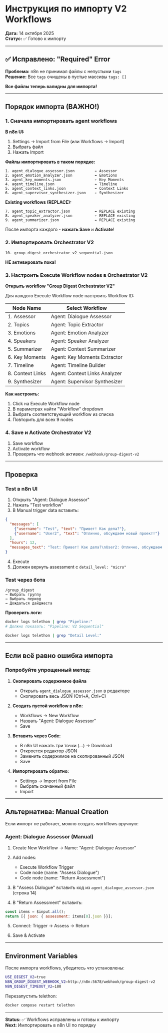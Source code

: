 # Инструкция по импорту V2 Workflows

**Дата:** 14 октября 2025  
**Статус:** ✅ Готово к импорту

---

## ✅ Исправлено: "Required" Error

**Проблема:** n8n не принимал файлы с непустыми `tags`  
**Решение:** Все `tags` очищены в пустые массивы `tags: []`

**Все файлы теперь валидны для импорта!**

---

## Порядок импорта (ВАЖНО!)

### 1. Сначала импортировать agent workflows

**В n8n UI:**

1. Settings → Import from File (или Workflows → Import)
2. Выбрать файл
3. Нажать Import

**Файлы импортировать в таком порядке:**

```
1. agent_dialogue_assessor.json         ← Assessor
2. agent_emotion_analyzer.json          ← Emotions  
3. agent_key_moments.json               ← Key Moments
4. agent_timeline.json                  ← Timeline
5. agent_context_links.json             ← Context Links
6. agent_supervisor_synthesizer.json    ← Synthesizer
```

**Existing workflows (REPLACE):**

```
7. agent_topic_extractor.json           ← REPLACE existing
8. agent_speaker_analyzer.json          ← REPLACE existing
9. agent_summarizer.json                ← REPLACE existing
```

После импорта каждого - **нажать Save** и **Activate**!

### 2. Импортировать Orchestrator V2

```
10. group_digest_orchestrator_v2_sequential.json
```

**НЕ активировать пока!**

### 3. Настроить Execute Workflow nodes в Orchestrator V2

**Открыть workflow "Group Digest Orchestrator V2"**

Для каждого Execute Workflow node настроить Workflow ID:

| Node Name | Select Workflow |
|-----------|-----------------|
| 1. Assessor | Agent: Dialogue Assessor |
| 2. Topics | Agent: Topic Extractor |
| 3. Emotions | Agent: Emotion Analyzer |
| 4. Speakers | Agent: Speaker Analyzer |
| 5. Summarizer | Agent: Context Summarizer |
| 6. Key Moments | Agent: Key Moments Extractor |
| 7. Timeline | Agent: Timeline Builder |
| 8. Context Links | Agent: Context Links Analyzer |
| 9. Synthesizer | Agent: Supervisor Synthesizer |

**Как настроить:**
1. Click на Execute Workflow node
2. В параметрах найти "Workflow" dropdown
3. Выбрать соответствующий workflow из списка
4. Повторить для всех 9 nodes

### 4. Save и Activate Orchestrator V2

1. Save workflow
2. Activate workflow
3. Проверить что webhook активен: `/webhook/group-digest-v2`

---

## Проверка

### Test в n8n UI

1. Открыть "Agent: Dialogue Assessor"
2. Нажать "Test workflow"
3. В Manual trigger data вставить:

```json
{
  "messages": [
    {"username": "Test", "text": "Привет! Как дела?"},
    {"username": "User2", "text": "Отлично, обсуждаем новый проект!"}
  ],
  "hours": 12,
  "messages_text": "Test: Привет! Как дела?\nUser2: Отлично, обсуждаем новый проект!"
}
```

4. Execute
5. Должен вернуть assessment с `detail_level: "micro"`

### Test через бота

```
/group_digest
→ Выбрать группу
→ Выбрать период
→ Дождаться дайджеста
```

**Проверить логи:**
```bash
docker logs telethon | grep "Pipeline:"
# Должно показать: "Pipeline: V2 Sequential"

docker logs telethon | grep "Detail Level:"
```

---

## Если всё равно ошибка импорта

### Попробуйте упрощенный метод:

1. **Скопировать содержимое файла**
   - Открыть `agent_dialogue_assessor.json` в редакторе
   - Скопировать весь JSON (Ctrl+A, Ctrl+C)

2. **Создать пустой workflow в n8n:**
   - Workflows → New Workflow
   - Назвать "Agent: Dialogue Assessor"
   - Save

3. **Вставить через Code:**
   - В n8n UI нажать три точки (...) → Download
   - Откроется редактор JSON
   - Заменить содержимое на скопированный JSON
   - Save

4. **Импортировать обратно:**
   - Settings → Import from File
   - Выбрать скачанный файл
   - Import

---

## Альтернатива: Manual Creation

Если импорт не работает, можно создать workflows вручную:

### Agent: Dialogue Assessor (Manual)

1. Create New Workflow → Name: "Agent: Dialogue Assessor"

2. Add nodes:
   - Execute Workflow Trigger
   - Code node (name: "Assess Dialogue")  
   - Code node (name: "Return Assessment")

3. В "Assess Dialogue" вставить код из `agent_dialogue_assessor.json` (строка 14)

4. В "Return Assessment" вставить:
```javascript
const items = $input.all();
return [{ json: { assessment: items[0].json }}];
```

5. Connect: Trigger → Assess → Return

6. Save & Activate

---

## Environment Variables

После импорта workflows, убедитесь что установлены:

```bash
USE_DIGEST_V2=true
N8N_GROUP_DIGEST_WEBHOOK_V2=http://n8n:5678/webhook/group-digest-v2
N8N_DIGEST_TIMEOUT_V2=180
```

Перезапустить telethon:
```bash
docker compose restart telethon
```

---

**Status:** ✅ Workflows исправлены и готовы к импорту  
**Next:** Импортировать в n8n UI по порядку


